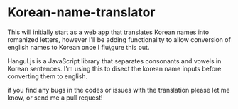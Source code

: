 # Korean-name-translator

This will initially start as a web app that translates Korean names into romanized letters, 
however I'll be adding functionality to allow conversion of english names to Korean once I fiu\gure this out. 


Hangul.js is a JavaScript library that separates consonants and vowels in Korean sentences. I'm using this to disect the korean name inputs before 
converting them to english. 

if you find any bugs in the codes or issues with the translation please let me know, or send me a pull request!
